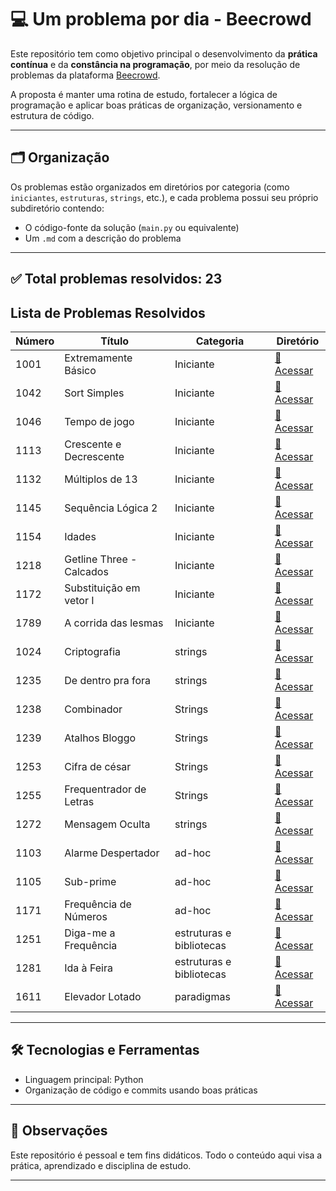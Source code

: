 # 💻 Um problema por dia - Beecrowd

Este repositório tem como objetivo principal o desenvolvimento da **prática contínua** e da **constância na programação**, por meio da resolução de problemas da plataforma [Beecrowd](https://www.beecrowd.com.br/).

A proposta é manter uma rotina de estudo, fortalecer a lógica de programação e aplicar boas práticas de organização, versionamento e estrutura de código.

---

## 🗂️ Organização

Os problemas estão organizados em diretórios por categoria (como `iniciantes`, `estruturas`, `strings`, etc.), e cada problema possui seu próprio subdiretório contendo:

- O código-fonte da solução (`main.py` ou equivalente)
- Um `.md` com a descrição do problema

---

## ✅ Total problemas resolvidos: **23**

## Lista de Problemas Resolvidos

| Número | Título                   | Categoria                | Diretório                                            |
| ------ | ------------------------ | ------------------------ | ---------------------------------------------------- |
| 1001   | Extremamente Básico      | Iniciante                | [🔗 Acessar](problemas/iniciantes/1001/)             |
| 1042   | Sort Simples             | Iniciante                | [🔗 Acessar](problemas/iniciantes/1042/)             |
| 1046   | Tempo de jogo            | Iniciante                | [🔗 Acessar](problemas/iniciantes/1046/)             |
| 1113   | Crescente e Decrescente  | Iniciante                | [🔗 Acessar](problemas/iniciantes/1113/)             |
| 1132   | Múltiplos de 13          | Iniciante                | [🔗 Acessar](problemas/iniciantes/1132/)             |
| 1145   | Sequência Lógica 2       | Iniciante                | [🔗 Acessar](problemas/iniciantes/1145/)             |
| 1154   | Idades                   | Iniciante                | [🔗 Acessar](problemas/iniciantes/1154/)             |
| 1218   | Getline Three - Calcados | Iniciante                | [🔗 Acessar](problemas/iniciantes/1218/)             |
| 1172   | Substituição em vetor I  | Iniciante                | [🔗 Acessar](problemas/iniciantes/1172/)             |
| 1789   | A corrida das lesmas     | Iniciante                | [🔗 Acessar](problemas/iniciantes/1789/)             |
| 1024   | Criptografia             | strings                  | [🔗 Acessar](problemas/strings/1024/)                |
| 1235   | De dentro pra fora       | strings                  | [🔗 Acessar](problemas/strings/1235/)                |
| 1238   | Combinador               | Strings                  | [🔗 Acessar](problemas/strings/1238/)                |
| 1239   | Atalhos Bloggo           | Strings                  | [🔗 Acessar](problemas/strings/1239/)                |
| 1253   | Cifra de césar           | Strings                  | [🔗 Acessar](problemas/strings/1253/)                |
| 1255   | Frequentrador de Letras  | Strings                  | [🔗 Acessar](problemas/strings/1255/)                |
| 1272   | Mensagem Oculta          | strings                  | [🔗 Acessar](problemas/strings/1272/)                |
| 1103   | Alarme Despertador       | ad-hoc                   | [🔗 Acessar](problemas/ad-hoc/1103/)                 |
| 1105   | Sub-prime       | ad-hoc                   | [🔗 Acessar](problemas/ad-hoc/1105/)                 |
| 1171   | Frequência de Números    | ad-hoc                   | [🔗 Acessar](problemas/ad-hoc/1171/)                 |
| 1251   | Diga-me a Frequência     | estruturas e bibliotecas | [🔗 Acessar](problemas/estruturas-bibliotecas/1251/) |
| 1281   | Ida à Feira              | estruturas e bibliotecas | [🔗 Acessar](problemas/estruturas-bibliotecas/1281/) |
| 1611   | Elevador Lotado          | paradigmas               | [🔗 Acessar](problemas/paradigmas/1611/)             |

---

## 🛠️ Tecnologias e Ferramentas

- Linguagem principal: Python
- Organização de código e commits usando boas práticas

---

## 📌 Observações

Este repositório é pessoal e tem fins didáticos. Todo o conteúdo aqui visa a prática, aprendizado e disciplina de estudo.

---
